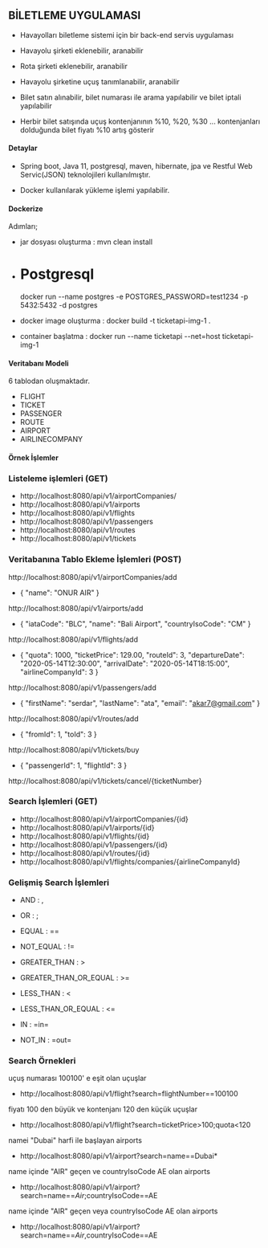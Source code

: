 ## BİLETLEME UYGULAMASI

- Havayolları biletleme sistemi için bir back-end servis uygulaması

- Havayolu şirketi eklenebilir, aranabilir

- Rota şirketi eklenebilir, aranabilir

- Havayolu şirketine uçuş tanımlanabilir, aranabilir

- Bilet satın alınabilir, bilet numarası ile arama yapılabilir ve bilet iptali
  yapılabilir
  
- Herbir bilet satışında uçuş kontenjanının %10, %20, %30 ... kontenjanları
 dolduğunda bilet fiyatı %10 artış gösterir





#### Detaylar
- Spring boot, Java 11, postgresql, maven, hibernate, jpa ve Restful Web Servic(JSON) teknolojileri kullanılmıştır.

- Docker kullanılarak yükleme işlemi yapılabilir.

#### Dockerize

Adımları;

- jar dosyası oluşturma : mvn clean install

- # Postgresql
  docker run --name postgres -e POSTGRES_PASSWORD=test1234 -p 5432:5432 -d postgres
  
- docker image oluşturma : docker build -t ticketapi-img-1 .
- container başlatma : docker run --name ticketapi --net=host ticketapi-img-1

#### Veritabanı Modeli

6 tablodan oluşmaktadır.

- FLIGHT
- TICKET
- PASSENGER
- ROUTE
- AIRPORT
- AIRLINECOMPANY

#### Örnek İşlemler

###  Listeleme işlemleri (GET)

- http://localhost:8080/api/v1/airportCompanies/
- http://localhost:8080/api/v1/airports
- http://localhost:8080/api/v1/flights
- http://localhost:8080/api/v1/passengers
- http://localhost:8080/api/v1/routes
- http://localhost:8080/api/v1/tickets

### Veritabanına Tablo Ekleme İşlemleri (POST)

 http://localhost:8080/api/v1/airportCompanies/add
-   {
        "name": "ONUR AIR"
    }
    
 http://localhost:8080/api/v1/airports/add
 - {
     "iataCode": "BLC",
     "name": "Bali Airport",
     "countryIsoCode": "CM"
    }
    
http://localhost:8080/api/v1/flights/add
- {       "quota": 1000,
          "ticketPrice": 129.00,
          "routeId": 3,
          "departureDate": "2020-05-14T12:30:00",
          "arrivalDate": "2020-05-14T18:15:00",
          "airlineCompanyId": 3
      }
      
 http://localhost:8080/api/v1/passengers/add
-  {
          "firstName": "serdar",
          "lastName": "ata",
          "email": "akar7@gmail.com"
      }
      
 http://localhost:8080/api/v1/routes/add
- {  "fromId": 1,
      "toId": 3
     }

 http://localhost:8080/api/v1/tickets/buy

- {  "passengerId": 1,
      "flightId": 3
    }
    
 http://localhost:8080/api/v1/tickets/cancel/{ticketNumber}

### Search İşlemleri (GET)

- http://localhost:8080/api/v1/airportCompanies/{id}
- http://localhost:8080/api/v1/airports/{id}
- http://localhost:8080/api/v1/flights/{id}
- http://localhost:8080/api/v1/passengers/{id}
- http://localhost:8080/api/v1/routes/{id}
- http://localhost:8080/api/v1/flights/companies/{airlineCompanyId}

### Gelişmiş Search İşlemleri

- AND  : ,
- OR   : ;

- EQUAL : ==
- NOT_EQUAL : !=
- GREATER_THAN : >
- GREATER_THAN_OR_EQUAL : >=
- LESS_THAN : <
- LESS_THAN_OR_EQUAL : <=
- IN : =in=
- NOT_IN : =out=


### Search Örnekleri

uçuş numarası 100100' e eşit olan uçuşlar
- http://localhost:8080/api/v1/flight?search=flightNumber==100100

fiyatı 100 den büyük ve kontenjanı 120 den küçük uçuşlar 
- http://localhost:8080/api/v1/flight?search=ticketPrice>100;quota<120

namei "Dubai" harfi ile başlayan airports
- http://localhost:8080/api/v1/airport?search=name==Dubai*

name içinde "AIR" geçen ve countryIsoCode AE olan airports
- http://localhost:8080/api/v1/airport?search=name==*Air*;countryIsoCode==AE

name içinde "AIR" geçen veya countryIsoCode AE olan airports
- http://localhost:8080/api/v1/airport?search=name==*Air*,countryIsoCode==AE
